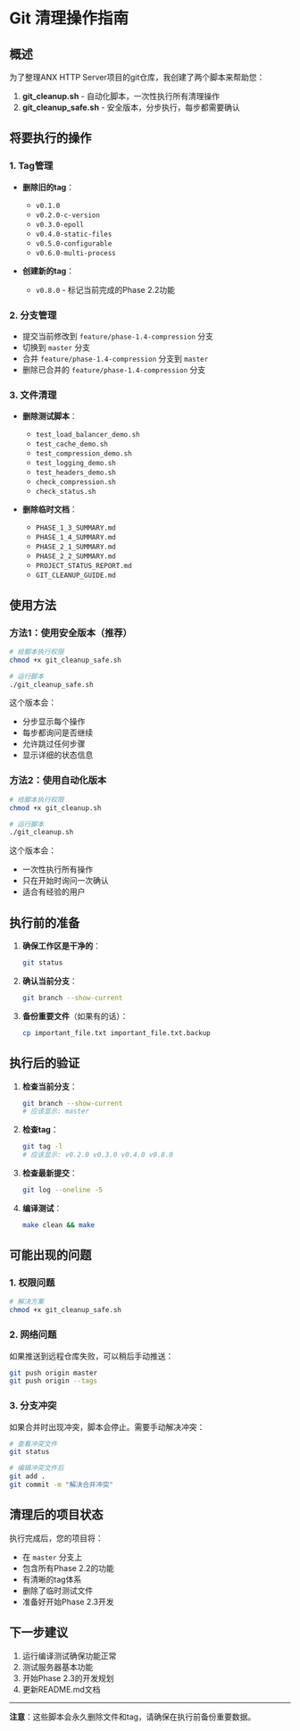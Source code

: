 # Git 清理操作指南

## 概述

为了整理ANX HTTP Server项目的git仓库，我创建了两个脚本来帮助您：

1. **git_cleanup.sh** - 自动化脚本，一次性执行所有清理操作
2. **git_cleanup_safe.sh** - 安全版本，分步执行，每步都需要确认

## 将要执行的操作

### 1. Tag管理
- **删除旧的tag**：
  - `v0.1.0`
  - `v0.2.0-c-version`
  - `v0.3.0-epoll`
  - `v0.4.0-static-files`
  - `v0.5.0-configurable`
  - `v0.6.0-multi-process`

- **创建新的tag**：
  - `v0.8.0` - 标记当前完成的Phase 2.2功能

### 2. 分支管理
- 提交当前修改到 `feature/phase-1.4-compression` 分支
- 切换到 `master` 分支
- 合并 `feature/phase-1.4-compression` 分支到 `master`
- 删除已合并的 `feature/phase-1.4-compression` 分支

### 3. 文件清理
- **删除测试脚本**：
  - `test_load_balancer_demo.sh`
  - `test_cache_demo.sh`
  - `test_compression_demo.sh`
  - `test_logging_demo.sh`
  - `test_headers_demo.sh`
  - `check_compression.sh`
  - `check_status.sh`

- **删除临时文档**：
  - `PHASE_1_3_SUMMARY.md`
  - `PHASE_1_4_SUMMARY.md`
  - `PHASE_2_1_SUMMARY.md`
  - `PHASE_2_2_SUMMARY.md`
  - `PROJECT_STATUS_REPORT.md`
  - `GIT_CLEANUP_GUIDE.md`

## 使用方法

### 方法1：使用安全版本（推荐）

```bash
# 给脚本执行权限
chmod +x git_cleanup_safe.sh

# 运行脚本
./git_cleanup_safe.sh
```

这个版本会：
- 分步显示每个操作
- 每步都询问是否继续
- 允许跳过任何步骤
- 显示详细的状态信息

### 方法2：使用自动化版本

```bash
# 给脚本执行权限
chmod +x git_cleanup.sh

# 运行脚本
./git_cleanup.sh
```

这个版本会：
- 一次性执行所有操作
- 只在开始时询问一次确认
- 适合有经验的用户

## 执行前的准备

1. **确保工作区是干净的**：
   ```bash
   git status
   ```

2. **确认当前分支**：
   ```bash
   git branch --show-current
   ```

3. **备份重要文件**（如果有的话）：
   ```bash
   cp important_file.txt important_file.txt.backup
   ```

## 执行后的验证

1. **检查当前分支**：
   ```bash
   git branch --show-current
   # 应该显示: master
   ```

2. **检查tag**：
   ```bash
   git tag -l
   # 应该显示: v0.2.0 v0.3.0 v0.4.0 v0.8.0
   ```

3. **检查最新提交**：
   ```bash
   git log --oneline -5
   ```

4. **编译测试**：
   ```bash
   make clean && make
   ```

## 可能出现的问题

### 1. 权限问题
```bash
# 解决方案
chmod +x git_cleanup_safe.sh
```

### 2. 网络问题
如果推送到远程仓库失败，可以稍后手动推送：
```bash
git push origin master
git push origin --tags
```

### 3. 分支冲突
如果合并时出现冲突，脚本会停止。需要手动解决冲突：
```bash
# 查看冲突文件
git status

# 编辑冲突文件后
git add .
git commit -m "解决合并冲突"
```

## 清理后的项目状态

执行完成后，您的项目将：
- 在 `master` 分支上
- 包含所有Phase 2.2的功能
- 有清晰的tag体系
- 删除了临时测试文件
- 准备好开始Phase 2.3开发

## 下一步建议

1. 运行编译测试确保功能正常
2. 测试服务器基本功能
3. 开始Phase 2.3的开发规划
4. 更新README.md文档

---

**注意**：这些脚本会永久删除文件和tag，请确保在执行前备份重要数据。 